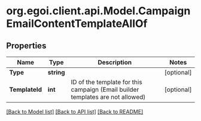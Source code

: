 
# org.egoi.client.api.Model.CampaignEmailContentTemplateAllOf

## Properties

Name | Type | Description | Notes
------------ | ------------- | ------------- | -------------
**Type** | **string** |  | [optional] 
**TemplateId** | **int** | ID of the template for this campaign (Email builder templates are not allowed) | [optional] 

[[Back to Model list]](../README.md#documentation-for-models)
[[Back to API list]](../README.md#documentation-for-api-endpoints)
[[Back to README]](../README.md)

